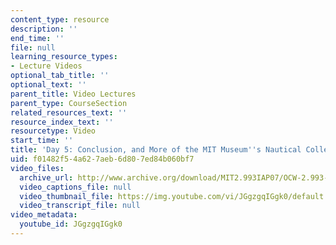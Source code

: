 ```yaml
---
content_type: resource
description: ''
end_time: ''
file: null
learning_resource_types:
- Lecture Videos
optional_tab_title: ''
optional_text: ''
parent_title: Video Lectures
parent_type: CourseSection
related_resources_text: ''
resource_index_text: ''
resourcetype: Video
start_time: ''
title: 'Day 5: Conclusion, and More of the MIT Museum''s Nautical Collections'
uid: f01482f5-4a62-7aeb-6d80-7ed84b060bf7
video_files:
  archive_url: http://www.archive.org/download/MIT2.993IAP07/OCW-2.993-26jan2007_300k.mp4
  video_captions_file: null
  video_thumbnail_file: https://img.youtube.com/vi/JGgzgqIGgk0/default.jpg
  video_transcript_file: null
video_metadata:
  youtube_id: JGgzgqIGgk0
---
```

